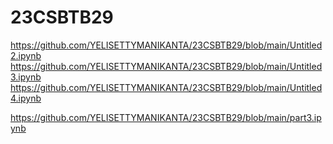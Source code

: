 # 23CSBTB29
https://github.com/YELISETTYMANIKANTA/23CSBTB29/blob/main/Untitled2.ipynb
https://github.com/YELISETTYMANIKANTA/23CSBTB29/blob/main/Untitled3.ipynb
https://github.com/YELISETTYMANIKANTA/23CSBTB29/blob/main/Untitled4.ipynb

https://github.com/YELISETTYMANIKANTA/23CSBTB29/blob/main/part3.ipynb
